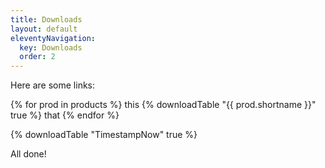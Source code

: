 ```yaml
---
title: Downloads
layout: default
eleventyNavigation:
  key: Downloads
  order: 2
---
```


<p>Here are some links:</p>
{% for prod in products %}
this
{% downloadTable "{{ prod.shortname }}" true %}
that
{% endfor %}


{% downloadTable "TimestampNow" true %}

<p>All done!</p>